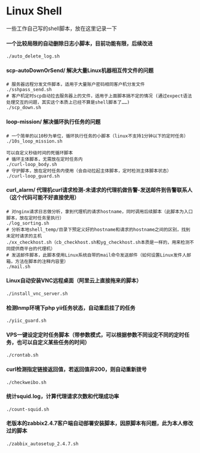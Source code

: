 # Linux Shell
一些工作自己写的shell脚本，放在这里记录一下


#### 一个比较局限的自动删除日志小脚本，目前功能有限，后续改进
```console
./auto_delete_log.sh
```

#### scp-autoDownOrSend/ 解决大量Linux机器相互传文件的问题
```console
# 服务器远程分发文件脚本，适用于大量账户密码相同客户机分发文件
./sshpass_send.sh
# 客户机定时scp自动拉去服务器上的文件，适用于上面脚本搞不定的情况 (通过expect语法处理交互的问题，其实这个本质上已经不算是shell脚本了……)
./scp_down.sh
```

#### loop-mission/ 解决循环执行任务的问题
```console
# 一个简单的以10秒为单位，循环执行任务的小脚本（linux不支持1分钟以下的定时任务）
./10s_loop_mission.sh

可以自定义秒级时间的死循环脚本
# 循环主体脚本，无需放在定时任务内
./curl-loop_body.sh
# 守护脚本，放在定时任务内使用（会自动拉起主体脚本，定时检测主体脚本状态）
./curl-loop_guard.sh
```

#### curl_alarm/ 代理机curl请求检测-未请求的代理机做告警-发送邮件到告警联系人（这个代码可能不好直接使用）
```console
# 对nginx请求日志做分析，拿到代理机的请求hostname，同时调用后续脚本（此脚本为入口脚本，放在定时任务里执行）
./log_sorting.sh
# 分析本地shell_temp/目录下预定义好的hostname和请求的hostname之间的区别，找到未定时请求的主机
./xx_checkhost.sh（cb_checkhost.sh和yg_checkhost.sh本质是一样的，用来检测不同提供商平台的代理机）
# 发送邮件脚本，此脚本使用Linux系统自带的mail命令发送邮件（如何设置Linux发件人邮箱，方法在脚本的注释内容里）
./mail.sh
```

#### Linux自动安装VNC远程桌面（阿里云上直接拖来的脚本）
```console
./install_vnc_server.sh
```

#### 检测lnmp环境下php yii任务状态，自动重启挂了的任务
```console
./yiic_guard.sh
```

#### VPS一键设定定时任务脚本（带参数模式，可以根据参数不同设定不同的定时任务，也可以自定义某些任务的时间）
```console
./crontab.sh
```

#### curl检测指定链接返回值，若返回值非200，则自动重新拨号

```console
./checkweibo.sh
```

#### 统计squid.log，计算代理请求次数和代理成功率
```console
./count-squid.sh
```

#### 老版本的zabbix2.4.7客户端自动部署安装脚本，因原脚本有问题，此为本人修改过的脚本
```console
./zabbix_autosetup_2.4.7.sh
```
